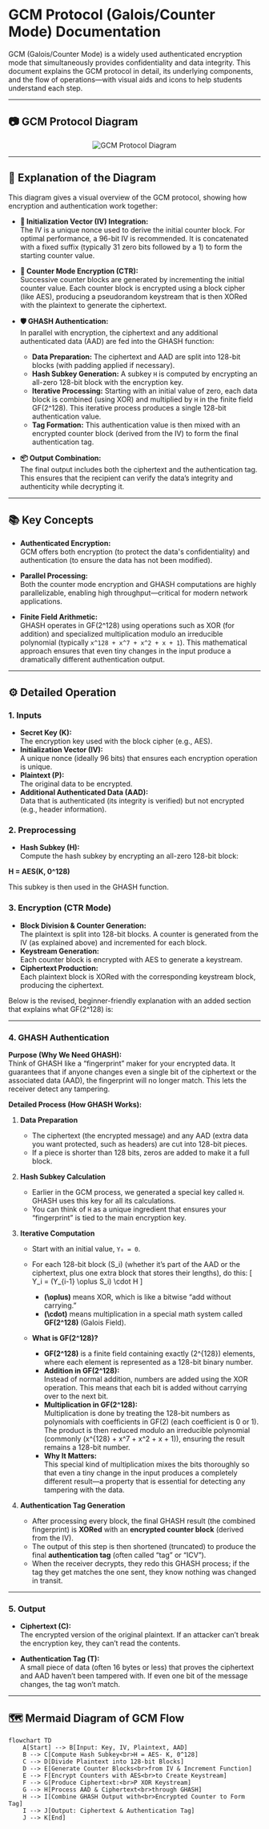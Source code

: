 # GCM Protocol (Galois/Counter Mode) Documentation

GCM (Galois/Counter Mode) is a widely used authenticated encryption mode that simultaneously provides confidentiality and data integrity. This document explains the GCM protocol in detail, its underlying components, and the flow of operations—with visual aids and icons to help students understand each step.

---

## 📷 GCM Protocol Diagram

<div style="text-align: center;">
  <img src="https://github.com/user-attachments/assets/154ca1b2-3864-46dd-b74c-db50fbe7f189" style="background-color: white;" alt="GCM Protocol Diagram">
</div>

---

## 📝 Explanation of the Diagram

This diagram gives a visual overview of the GCM protocol, showing how encryption and authentication work together:

- **🔑 Initialization Vector (IV) Integration:**  
  The IV is a unique nonce used to derive the initial counter block. For optimal performance, a 96-bit IV is recommended. It is concatenated with a fixed suffix (typically 31 zero bits followed by a 1) to form the starting counter value.

- **🔐 Counter Mode Encryption (CTR):**  
  Successive counter blocks are generated by incrementing the initial counter value. Each counter block is encrypted using a block cipher (like AES), producing a pseudorandom keystream that is then XORed with the plaintext to generate the ciphertext.

- **🛡️ GHASH Authentication:**  
  In parallel with encryption, the ciphertext and any additional authenticated data (AAD) are fed into the GHASH function:
  - **Data Preparation:** The ciphertext and AAD are split into 128-bit blocks (with padding applied if necessary).
  - **Hash Subkey Generation:** A subkey `H` is computed by encrypting an all-zero 128-bit block with the encryption key.
  - **Iterative Processing:** Starting with an initial value of zero, each data block is combined (using XOR) and multiplied by `H` in the finite field GF(2^128). This iterative process produces a single 128-bit authentication value.
  - **Tag Formation:** This authentication value is then mixed with an encrypted counter block (derived from the IV) to form the final authentication tag.

- **📦 Output Combination:**  
  The final output includes both the ciphertext and the authentication tag. This ensures that the recipient can verify the data’s integrity and authenticity while decrypting it.

---

## 📚 Key Concepts

- **Authenticated Encryption:**  
  GCM offers both encryption (to protect the data's confidentiality) and authentication (to ensure the data has not been modified).

- **Parallel Processing:**  
  Both the counter mode encryption and GHASH computations are highly parallelizable, enabling high throughput—critical for modern network applications.

- **Finite Field Arithmetic:**  
  GHASH operates in GF(2^128) using operations such as XOR (for addition) and specialized multiplication modulo an irreducible polynomial (typically `x^128 + x^7 + x^2 + x + 1`). This mathematical approach ensures that even tiny changes in the input produce a dramatically different authentication output.

---

## ⚙️ Detailed Operation

### 1. Inputs
- **Secret Key (K):**  
  The encryption key used with the block cipher (e.g., AES).
- **Initialization Vector (IV):**  
  A unique nonce (ideally 96 bits) that ensures each encryption operation is unique.
- **Plaintext (P):**  
  The original data to be encrypted.
- **Additional Authenticated Data (AAD):**  
  Data that is authenticated (its integrity is verified) but not encrypted (e.g., header information).

### 2. Preprocessing
- **Hash Subkey (H):**  
  Compute the hash subkey by encrypting an all-zero 128-bit block:

**H = AES(K, 0^128)**

This subkey is then used in the GHASH function.

### 3. Encryption (CTR Mode)
- **Block Division & Counter Generation:**  
  The plaintext is split into 128-bit blocks. A counter is generated from the IV (as explained above) and incremented for each block.
- **Keystream Generation:**  
  Each counter block is encrypted with AES to generate a keystream.
- **Ciphertext Production:**  
  Each plaintext block is XORed with the corresponding keystream block, producing the ciphertext.

Below is the revised, beginner-friendly explanation with an added section that explains what GF(2^128) is:

---

### 4. GHASH Authentication

**Purpose (Why We Need GHASH):**  
Think of GHASH like a “fingerprint” maker for your encrypted data. It guarantees that if anyone changes even a single bit of the ciphertext or the associated data (AAD), the fingerprint will no longer match. This lets the receiver detect any tampering.

**Detailed Process (How GHASH Works):**

1. **Data Preparation**  
   - The ciphertext (the encrypted message) and any AAD (extra data you want protected, such as headers) are cut into 128-bit pieces.  
   - If a piece is shorter than 128 bits, zeros are added to make it a full block.

2. **Hash Subkey Calculation**  
   - Earlier in the GCM process, we generated a special key called `H`. GHASH uses this key for all its calculations.  
   - You can think of `H` as a unique ingredient that ensures your “fingerprint” is tied to the main encryption key.

3. **Iterative Computation**  
   - Start with an initial value, `Y₀ = 0`.  
   - For each 128-bit block \(S_i\) (whether it’s part of the AAD or the ciphertext, plus one extra block that stores their lengths), do this:
     \[
       Y_i = (Y_{i-1} \oplus S_i) \cdot H
     \]
     - **\(\oplus\)** means XOR, which is like a bitwise “add without carrying.”
     - **\(\cdot\)** means multiplication in a special math system called **GF(2^128)** (Galois Field).

   - **What is GF(2^128)?**  
     - **GF(2^128)** is a finite field containing exactly \(2^{128}\) elements, where each element is represented as a 128-bit binary number.  
     - **Addition in GF(2^128):**  
       Instead of normal addition, numbers are added using the XOR operation. This means that each bit is added without carrying over to the next bit.  
     - **Multiplication in GF(2^128):**  
       Multiplication is done by treating the 128-bit numbers as polynomials with coefficients in GF(2) (each coefficient is 0 or 1). The product is then reduced modulo an irreducible polynomial (commonly \(x^{128} + x^7 + x^2 + x + 1\)), ensuring the result remains a 128-bit number.  
     - **Why It Matters:**  
       This special kind of multiplication mixes the bits thoroughly so that even a tiny change in the input produces a completely different result—a property that is essential for detecting any tampering with the data.

4. **Authentication Tag Generation**  
   - After processing every block, the final GHASH result (the combined fingerprint) is **XORed** with an **encrypted counter block** (derived from the IV).  
   - The output of this step is then shortened (truncated) to produce the final **authentication tag** (often called “tag” or “ICV”).  
   - When the receiver decrypts, they redo this GHASH process; if the tag they get matches the one sent, they know nothing was changed in transit.

---

### 5. Output

- **Ciphertext (C):**  
  The encrypted version of the original plaintext. If an attacker can’t break the encryption key, they can’t read the contents.

- **Authentication Tag (T):**  
  A small piece of data (often 16 bytes or less) that proves the ciphertext and AAD haven’t been tampered with. If even one bit of the message changes, the tag won’t match.

---
## 🗺️ Mermaid Diagram of GCM Flow

```mermaid
flowchart TD
    A[Start] --> B[Input: Key, IV, Plaintext, AAD]
    B --> C[Compute Hash Subkey<br>H = AES- K, 0^128]
    C --> D[Divide Plaintext into 128-bit Blocks]
    D --> E[Generate Counter Blocks<br>from IV & Increment Function]
    E --> F[Encrypt Counters with AES<br>to Create Keystream]
    F --> G[Produce Ciphertext:<br>P XOR Keystream]
    G --> H[Process AAD & Ciphertext<br>through GHASH]
    H --> I[Combine GHASH Output with<br>Encrypted Counter to Form Tag]
    I --> J[Output: Ciphertext & Authentication Tag]
    J --> K[End]
```


